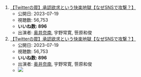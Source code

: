 1.  [【Twitterの罠】承認欲求という快楽地獄【なぜSNSで攻撃？】](/rehacq_fan/ids/https://www.youtube.com/watch?v=7YR8jOkTECw "wikilink")
    -   公開日: 2023-07-19
    -   視聴数: 56,753
    -   **いいね数: 896**
    -   出演者: [奥井奈南](/rehacq_fan/people/奥井奈南 "wikilink"), 宇野常寛, 笹原和俊
1.  [【Twitterの罠】承認欲求という快楽地獄【なぜSNSで攻撃？】](https://www.youtube.com/watch?v=7YR8jOkTECw)
    -   公開日: 2023-07-19
    -   視聴数: 56,753
    -   **いいね数: 896**
    -   出演者: [奥井奈南](/rehacq_fan/people/奥井奈南 "wikilink"), 宇野常寛, 笹原和俊
    - [![](https://img.youtube.com/vi/7YR8jOkTECw/hqdefault.jpg)](https://www.youtube.com/watch?v=7YR8jOkTECw)
